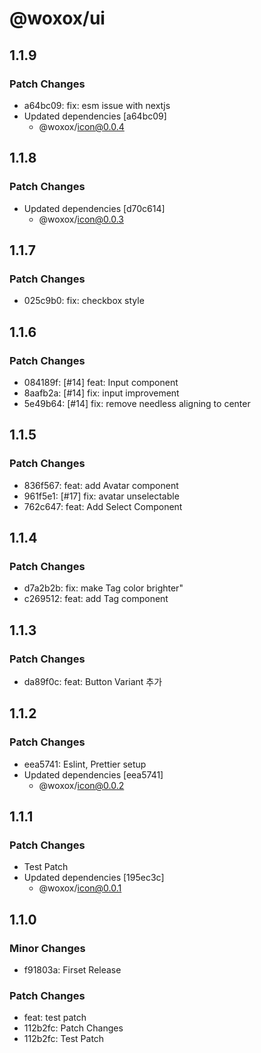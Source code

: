 # @woxox/ui

## 1.1.9

### Patch Changes

- a64bc09: fix: esm issue with nextjs
- Updated dependencies [a64bc09]
  - @woxox/icon@0.0.4

## 1.1.8

### Patch Changes

- Updated dependencies [d70c614]
  - @woxox/icon@0.0.3

## 1.1.7

### Patch Changes

- 025c9b0: fix: checkbox style

## 1.1.6

### Patch Changes

- 084189f: [#14] feat: Input component
- 8aafb2a: [#14] fix: input improvement
- 5e49b64: [#14] fix: remove needless aligning to center

## 1.1.5

### Patch Changes

- 836f567: feat: add Avatar component
- 961f5e1: [#17] fix: avatar unselectable
- 762c647: feat: Add Select Component

## 1.1.4

### Patch Changes

- d7a2b2b: fix: make Tag color brighter"
- c269512: feat: add Tag component

## 1.1.3

### Patch Changes

- da89f0c: feat: Button Variant 추가

## 1.1.2

### Patch Changes

- eea5741: Eslint, Prettier setup
- Updated dependencies [eea5741]
  - @woxox/icon@0.0.2

## 1.1.1

### Patch Changes

- Test Patch
- Updated dependencies [195ec3c]
  - @woxox/icon@0.0.1

## 1.1.0

### Minor Changes

- f91803a: Firset Release

### Patch Changes

- feat: test patch
- 112b2fc: Patch Changes
- 112b2fc: Test Patch
